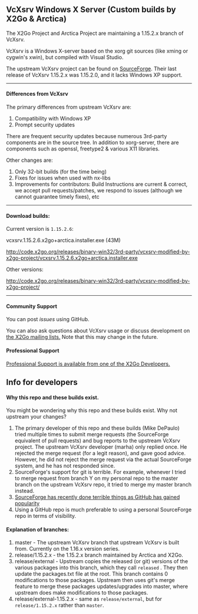 VcXsrv Windows X Server (Custom builds by X2Go & Arctica)
------------------------------------------------

The X2Go Project and Arctica Project are maintaining a 1.15.2.x branch of VcXsrv.

VcXsrv is a Windows X-server based on the xorg git sources (like xming or cygwin's xwin), but compiled with Visual Studio.

The upstream VcXsrv project can be found on [SourceForge](http://sourceforge.net/projects/vcxsrv/). Their last release of VcXsrv 1.15.2.x was 1.15.2.0, and it lacks Windows XP support.

------

#### Differences from VcXsrv

The primary differences from upstream VcXsrv are:

1. Compatibility with Windows XP
2. Prompt security updates

There are frequent security updates because numerous 3rd-party components are in the source tree. In addition to xorg-server, there are components such as openssl, freetype2 & various X11 libraries.

Other changes are:

1. Only 32-bit builds (for the time being)
2. Fixes for issues when used with nx-libs
3. Improvements for contributors: Build Instructions are current & correct, we accept pull requests/patches, we respond to issues (although we cannot guarantee timely fixes), etc

------

#### Download builds:

Current version is `1.15.2.6`: 

vcxsrv.1.15.2.6.x2go+arctica.installer.exe (43M)

http://code.x2go.org/releases/binary-win32/3rd-party/vcxsrv-modified-by-x2go-project/vcxsrv.1.15.2.6.x2go+arctica.installer.exe

Other versions:

http://code.x2go.org/releases/binary-win32/3rd-party/vcxsrv-modified-by-x2go-project/

------

#### Community Support

You can post *issues* using GitHub.

You can also ask questions about VcXsrv usage or discuss development on [the X2Go mailing lists.](http://lists.x2go.org/listinfo/) Note that this may change in the future.

#### Professional Support

[Professional Support is available from one of the X2Go Developers.](http://wiki.x2go.org/doku.php/doc:professional-support)

## Info for developers

####  Why this repo and these builds exist.

You might be wondering why this repo and these builds exist. Why not upstream your changes?

1. The primary developer of this repo and these builds (Mike DePaulo) tried multiple times to submit merge requests (the SourceForge equivalent of pull requests) and bug reports to the upstream VcXsrv project. The upstream VcXsrv developer (marha) only replied once. He rejected the merge request (for a legit reason), and gave good advice. However, he did not reject the merge request via the actual SourceForge system, and he has not responded since.
2. SourceForge's support for git is terrible. For example, whenever I tried to merge request from branch Y on my personal repo to the master branch on the upstream VcXsrv repo, it tried to merge my master branch instead.
3. [SourceForge has recently done terrible things as GitHub has gained popularity](https://en.wikipedia.org/wiki/SourceForge#DevShare_adware_controversy)
4. Using a GitHub repo is much preferable to using a personal SourceForge repo in terms of visibility.

#### Explanation of branches:

1. master - The upstream VcXsrv branch that upstream VcXsrv is built from. Currently on the 1.16.x version series.
2. release/1.15.2.x - the 1.15.2.x branch maintained by Arctica and X2Go.
3. release/external - Upstream copies the released (or git) versions of the various packages into this branch, which they call `released` . They then update the packages.txt file at the root.  This branch contains 0 modifications to those packages. Upstream then uses git's merge feature to merge these packages updates/upgrades into master, where upstream does make modifications to those packages.
4. release/external-1.15.2.x - same as `release/external`, but for `release/1.15.2.x` rather than `master`.
